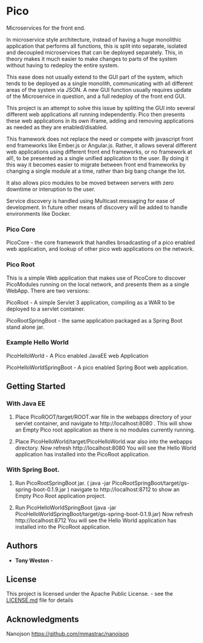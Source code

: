 # Pico 

Microservices for the front end. 

In microservice style architecture, instead of having a huge monolithic application that performs all functions, this is split into separate, isolated and decoupled microservices that can be deployed separately. This, in theory makes it much easier to make changes to parts of the system without having to redeploy the entire system.

This ease does not usually extend to the GUI part of the system, which tends to be deployed as a single monolith, communicating with all different areas of the system via JSON.  A new GUI function usually requires update of the Microservice in question, and a full redeploy of the front end GUI.


This project is an attempt to solve this issue by splitting the GUI into several different web applications all running independently. Pico then presents these web applications in its own iframe, adding and removing applications as needed as they are enabled/disabled.

This framework does not replace the need or compete with javascript front end frameworks like Ember.js or Angular.js.  Rather, it allows several different web applications using different front end frameworks, or no framework at all!,  to be presented as a single unified application to the user.  By doing it this way it becomes easier to migrate between front end frameworks by changing a single module at a time, rather than big bang change the lot.   

It also allows pico modules to be moved between servers with zero downtime or interuption to the user.

Service discovery is handled using Multicast messaging for ease of development. In future other means of discovery will be added to handle environments like Docker.


### Pico Core
PicoCore - the core framework that handles broadcasting of a pico enabled web application, and lookup of other pico web applications on the network.

### Pico Root
This is a simple Web application that makes use of PicoCore to discover PicoModules running on the local network, and presents them as a single WebApp. There are two versions:

PicoRoot - A simple Servlet 3 application, compiling as a WAR to be deployed to a servlet container.

PicoRootSpringBoot - the same application packaged as a Spring Boot stand alone jar.


### Example Hello World
PicoHelloWorld - A Pico enabled JavaEE web Application

PicoHelloWorldSpringBoot - A pico enabled Spring Boot web application.


## Getting Started

### With Java EE

1) Place PicoROOT/target/ROOT.war file in the webapps directory of your servlet container, and navigate to http://localhost:8080 . This will show an Empty Pico root application as there is no modules currently running.


2) Place PicoHelloWorld/target/PicoHelloWorld.war also into the webapps directory.    Now refresh http://localhost:8080   You will see the Hello World application has installed into the PicoRoot application.


### With Spring Boot.

1) Run PicoRootSpringBoot jar.  ( java -jar PicoRootSpringBoot/target/gs-spring-boot-0.1.9.jar )
navigate to http://localhost:8712 to show an Empty Pico Root application project.

2) Run PicoHelloWorldSpringBoot  (java -jar PicoHelloWorldSpringBoot/target/gs-spring-boot-0.1.9.jar)
Now refresh http://localhost:8712    You will see the Hello World application has installed into the PicoRoot application.


## Authors

* **Tony Weston** -


## License

This project is licensed under the Apache Public License. - see the [LICENSE.md](LICENSE.md) file for details

## Acknowledgments

Nanojson 
https://github.com/mmastrac/nanojson

